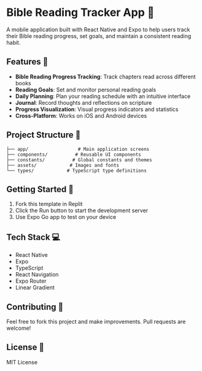 # Bible Reading Tracker App 📱

A mobile application built with React Native and Expo to help users track their Bible reading progress, set goals, and maintain a consistent reading habit.

## Features 🌟

- **Bible Reading Progress Tracking**: Track chapters read across different books
- **Reading Goals**: Set and monitor personal reading goals
- **Daily Planning**: Plan your reading schedule with an intuitive interface
- **Journal**: Record thoughts and reflections on scripture
- **Progress Visualization**: Visual progress indicators and statistics
- **Cross-Platform**: Works on iOS and Android devices

## Project Structure 📁

```
├── app/                  # Main application screens
├── components/          # Reusable UI components
├── constants/          # Global constants and themes
├── assets/            # Images and fonts
└── types/            # TypeScript type definitions
```

## Getting Started 🚀

1. Fork this template in Replit
2. Click the Run button to start the development server
3. Use Expo Go app to test on your device

## Tech Stack 💻

- React Native
- Expo
- TypeScript
- React Navigation
- Expo Router
- Linear Gradient

## Contributing 🤝

Feel free to fork this project and make improvements. Pull requests are welcome!

## License 📄

MIT License